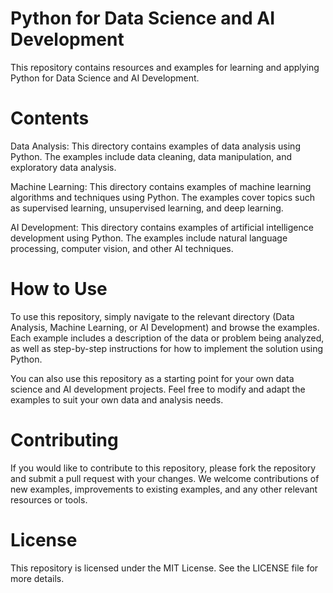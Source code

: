 # Python for Data Science and AI Development
This repository contains resources and examples for learning and applying Python for Data Science and AI Development.

# Contents
Data Analysis: This directory contains examples of data analysis using Python. The examples include data cleaning, data manipulation, and exploratory data analysis.

Machine Learning: This directory contains examples of machine learning algorithms and techniques using Python. The examples cover topics such as supervised learning, unsupervised learning, and deep learning.

AI Development: This directory contains examples of artificial intelligence development using Python. The examples include natural language processing, computer vision, and other AI techniques.

# How to Use
To use this repository, simply navigate to the relevant directory (Data Analysis, Machine Learning, or AI Development) and browse the examples. Each example includes a description of the data or problem being analyzed, as well as step-by-step instructions for how to implement the solution using Python.

You can also use this repository as a starting point for your own data science and AI development projects. Feel free to modify and adapt the examples to suit your own data and analysis needs.

# Contributing
If you would like to contribute to this repository, please fork the repository and submit a pull request with your changes. We welcome contributions of new examples, improvements to existing examples, and any other relevant resources or tools.

# License
This repository is licensed under the MIT License. See the LICENSE file for more details.
